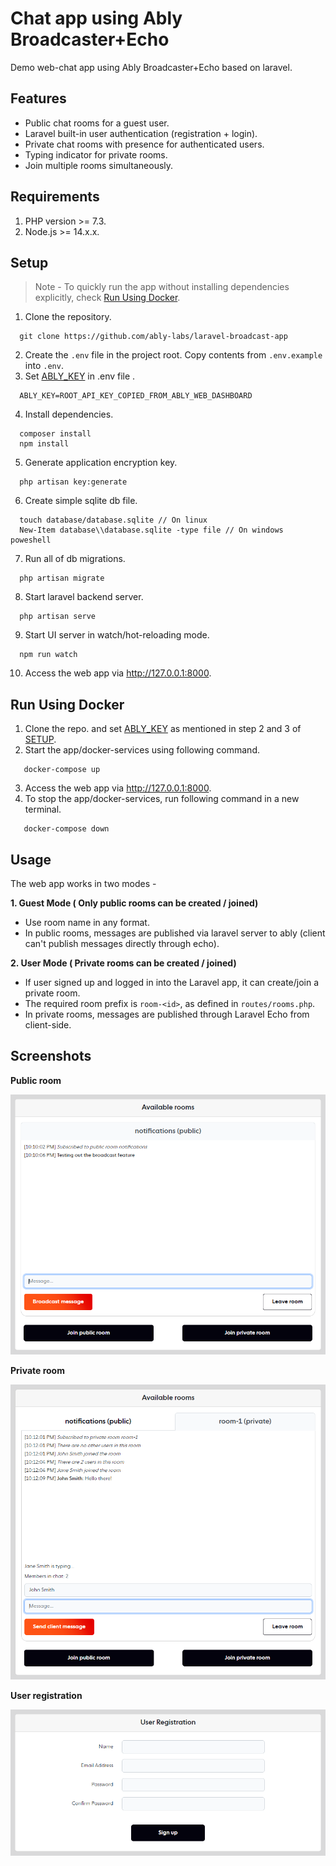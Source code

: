 # Chat app using Ably Broadcaster+Echo

Demo web-chat app using Ably Broadcaster+Echo based on laravel.

## Features
* Public chat rooms for a guest user.
* Laravel built-in user authentication (registration + login).
* Private chat rooms with presence for authenticated users.
* Typing indicator for private rooms.
* Join multiple rooms simultaneously.

## Requirements
1. PHP version >= 7.3.
2. Node.js >= 14.x.x.

## Setup
> Note - To quickly run the app without installing dependencies explicitly, check [Run Using Docker](#run-using-docker).

1. Clone the repository.
```
  git clone https://github.com/ably-labs/laravel-broadcast-app
```
2. Create the `.env` file in the project root. Copy contents from `.env.example` into `.env`.
3. Set [ABLY_KEY](https://faqs.ably.com/setting-up-and-managing-api-keys) in .env file .
```
  ABLY_KEY=ROOT_API_KEY_COPIED_FROM_ABLY_WEB_DASHBOARD
```
4. Install dependencies.
```
  composer install
  npm install
```
5. Generate application encryption key.
```
  php artisan key:generate
```
6. Create simple sqlite db file.
```
  touch database/database.sqlite // On linux
  New-Item database\\database.sqlite -type file // On windows poweshell
```
7. Run all of db migrations.
```
  php artisan migrate
```
8. Start laravel backend server.
```
  php artisan serve 
```
9. Start UI server in watch/hot-reloading mode.
```
  npm run watch
```
10. Access the web app via http://127.0.0.1:8000.

## Run Using Docker

1. Clone the repo. and set [ABLY_KEY](https://faqs.ably.com/setting-up-and-managing-api-keys) as mentioned in step 2 and 3 of [SETUP](#setup).
2. Start the app/docker-services using following command.
```
   docker-compose up
```
3. Access the web app via http://127.0.0.1:8000.
4. To stop the app/docker-services, run following command in a new terminal.
```
   docker-compose down
```

## Usage
The web app works in two modes -

**1. Guest Mode ( Only public rooms can be created / joined)**
- Use room name in any format.
- In public rooms, messages are published via laravel server to ably (client can't publish messages directly through echo).

**2. User Mode ( Private rooms can be created / joined)**
- If user signed up and logged in into the Laravel app, it can create/join a private room.
- The required room prefix is `room-<id>`, as defined in `routes/rooms.php`.
- In private rooms, messages are published through Laravel Echo from client-side. 

## Screenshots

**Public room**

<img src="docs/images/public_room.png" alt="Public room example">

**Private room**

<img src="docs/images/private_room.png" alt="Private room example">

**User registration**

<img src="docs/images/registration.png" alt="User registration example">
